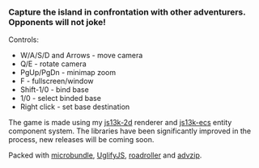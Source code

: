### Capture the island in confrontation with other adventurers. Opponents will not joke!

Controls:

- W/A/S/D and Arrows - move camera
- Q/E - rotate camera
- PgUp/PgDn - minimap zoom
- F - fullscreen/window
- Shift-1/0 - bind base
- 1/0 - select binded base
- Right click - set base destination

The game is made using my [js13k-2d](https://github.com/kutuluk/js13k-2d) renderer and [js13k-ecs](https://github.com/kutuluk/js13k-ecs) entity component system. The libraries have been significantly improved in the process, new releases will be coming soon.

Packed with [microbundle](https://github.com/developit/microbundle), [UglifyJS](https://github.com/mishoo/UglifyJS), [roadroller](https://github.com/lifthrasiir/roadroller) and [advzip](https://github.com/amadvance/advancecomp).
